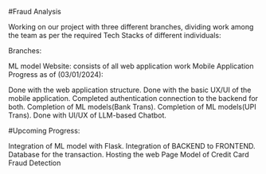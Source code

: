 #Fraud Analysis

Working on our project with three different branches, dividing work among the team as per the required Tech Stacks of different individuals:

Branches:

ML model
Website: consists of all web application work
Mobile Application
Progress as of (03/01/2024):

Done with the web application structure.
Done with the basic UX/UI of the mobile application.
Completed authentication connection to the backend for both.
Completion of ML models(Bank Trans).
Completion of ML models(UPI Trans).
Done with UI/UX of LLM-based Chatbot.

#Upcoming Progress:

Integration of ML model with Flask.
Integration of BACKEND to FRONTEND.
Database for the transaction.
Hosting the web Page
Model of Credit Card Fraud Detection
